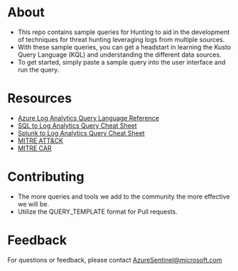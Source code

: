 # About
* This repo contains sample queries for Hunting to aid in the development of techniques for threat hunting leveraging logs from multiple sources.
* With these sample queries, you can get a headstart in learning the Kusto Query Language (KQL) and understanding the different data sources.
* To get started, simply paste a sample query into the user interface and run the query. 

# Resources
* [Azure Log Analytics Query Language Reference](https://docs.microsoft.com/en-us/azure/kusto/query/index)
* [SQL to Log Analytics Query Cheat Sheet](https://docs.microsoft.com/en-us/azure/azure-monitor/log-query/sql-cheatsheet)
* [Splunk to Log Analytics Query Cheat Sheet](https://docs.microsoft.com/en-us/azure/azure-monitor/log-query/splunk-cheatsheet)
* [MITRE ATT&CK](https://attack.mitre.org/wiki/Main_Page)
* [MITRE CAR](https://car.mitre.org/wiki/Main_Page)

# Contributing
* The more queries and tools we add to the community the more effective we will be.
* Utilize the QUERY_TEMPLATE format for Pull requests.

# Feedback
For questions or feedback, please contact AzureSentinel@microsoft.com
